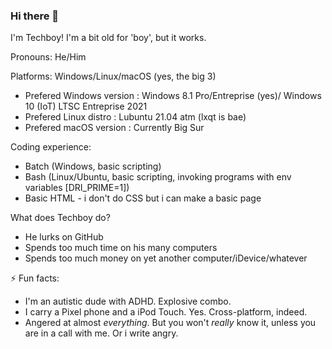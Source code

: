 ### Hi there 👋
I'm Techboy! I'm a bit old for 'boy', but it works.

Pronouns: He/Him

Platforms: Windows/Linux/macOS (yes, the big 3)
- Prefered Windows version : Windows 8.1 Pro/Entreprise (yes)/ Windows 10 (IoT) LTSC Entreprise 2021
- Prefered Linux distro : Lubuntu 21.04 atm (lxqt is bae)
- Prefered macOS version : Currently Big Sur

Coding experience:
- Batch (Windows, basic scripting)
- Bash (Linux/Ubuntu, basic scripting, invoking programs with env variables [DRI_PRIME=1])
- Basic HTML - i don't do CSS but i can make a basic page

What does Techboy do?
- He lurks on GitHub
- Spends too much time on his many computers
- Spends too much money on yet another computer/iDevice/whatever

⚡ Fun facts:
- I'm an autistic dude with ADHD. Explosive combo.
- I carry a Pixel phone and a iPod Touch. Yes. Cross-platform, indeed.
- Angered at almost *everything*. But you won't *really* know it, unless you are in a call with me. Or i write angry. 
<!--
**techboy411/techboy411** is a ✨ _special_ ✨ repository because its `README.md` (this file) appears on your GitHub profile.

Here are some ideas to get you started:

- 🔭 I’m currently working on ...
- 🌱 I’m currently learning ...
- 👯 I’m looking to collaborate on ...
- 🤔 I’m looking for help with ...
- 💬 Ask me about ...
- 📫 How to reach me: ...
- 😄 Pronouns: ...
- ⚡ Fun fact: ...
-->
